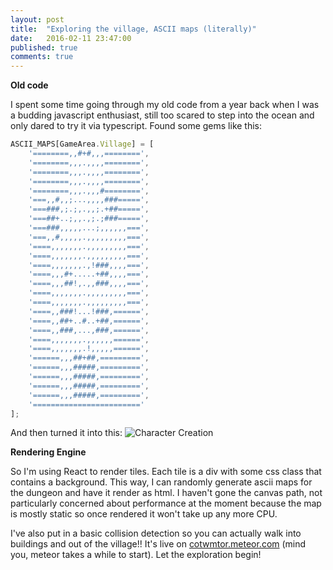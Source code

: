 ```yaml
---
layout: post
title:  "Exploring the village, ASCII maps (literally)"
date:   2016-02-11 23:47:00
published: true
comments: true
---
```


**Old code**

I spent some time going through my old code from a year back when I was a budding javascript enthusiast, still too scared to step into the ocean and only dared to try it via typescript. Found some gems like this:

~~~~ javascript
ASCII_MAPS[GameArea.Village] = [
    '========,,#+#,,,========',
    '========,,,.,,,,========',
    '========,,,.,,,,========',
    '========,,,.,,,,========',
    '========,,,.,,,#========',
    '===,,#,,;...,,,,###=====',
    '===###,;.;,.,,;.+##=====',
    '===##+..;,,.,;.;###=====',
    '===###,,,,,...;,,,,,,===',
    '===,,#,,,,,.,,,,,,,,,===',
    '====,,,,,,,.,,,,,,,,,===',
    '====,,,,,,,.,,,,,,,,,===',
    '====,,,,,,,.,!###,,,,===',
    '====,,,#+.....+##,,,,===',
    '====,,,##!,.,,###,,,,===',
    '====,,,,,,,.,,,,,,,,,===',
    '====,,,,,,,.,,,,,,,,,===',
    '====,,###!...!###,======',
    '====,,##+..#..+##,======',
    '====,,###,...,###,======',
    '====,,,,,,,.,,,,,,======',
    '====,,,,,,,.!,,,,,======',
    '======,,,##+##,=========',
    '======,,,#####,=========',
    '======,,,#####,=========',
    '======,,,#####,=========',
    '======,,,#####,=========',
    '========================'
];
~~~~

And then turned it into this:
![Character Creation](/cotwmtor/images/village.png)

**Rendering Engine**

So I'm using React to render tiles. Each tile is a div with some css class that contains a background.
This way, I can randomly generate ascii maps for the dungeon and have it render as html. I haven't gone the canvas path, not particularly concerned about performance at the moment because the map is mostly static so once rendered it won't take up any more CPU.

I've also put in a basic collision detection so you can actually walk into buildings and out of the village!!
It's live on [cotwmtor.meteor.com](http://cotwmtor.meteor.com) (mind you, meteor takes a while to start). Let the exploration begin!

